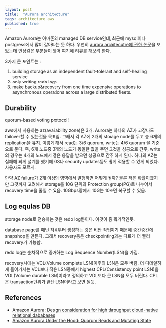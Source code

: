 ```yaml
---
layout: post
title:  "Aurora architecture"
tags: architecture aws
published: true
---
```


Amazon Aurora는 아마존의 managed DB service인데, 최근에 mysql이나 postgress에서 많이 갈아타는 듯 하다.
우연히 [aurora architecutre에 관한 논문](https://www.allthingsdistributed.com/files/p1041-verbitski.pdf)을 보았는데 인상깊은 부분들이 있어 여기에 리뷰를 해보려 한다.

3가지 큰 포인트는 :
1. building storage as an independent fault-tolerant and self-healing service
1. only writing redo logs
1. make backup&recovery from one time expensive operations to asynchronous operations across a large distributed fleets.

## Durability
quorum-based voting protocol!

aws에서 사용하는 az(availability zone)은 3개. Aurora는 하나의 AZ가 고장나도 failover할 수 있는것을 목표임. 그래서 각 AZ에 2개의 storage node를 두고 총 6개의 replication을 유지. 이렇게 해서 read는 3/6 quorum, write는 4/6 quorum 을 기준으로 둔다. 즉, 6개 노드중 3개의 노드가 동일한 값을 주면 그것을 성공으로 간주, write의 경우는 4개의 노드에서 같은 응답을 받으면 성공으로 간주 하게 된다. 하나의 AZ는 실패해 되게 설계를 했기에 OS나 security updates등도 쉽게 적용할 수 있게 되었다. 사용자도 모르게.

만약 AZ failure가 2개 이상의 영역에서 발행하면 어떻게 될까? 물론 적은 확률이겠지만 그것까지 고려해서 storage를 10G 단위의 Protection group(PG)로 나누어서 recovery time을 줄일 수 있음. 10Gbps망에서 10G는 10초면 복구할 수 있음.

## Log equlas DB

storage node로 전송하는 것은 redo log뿐이다. 이것이 좀 획기적인듯.

database page를 매번 처음부터 생성하는 것은 비싼 작업이기 때문에 중간중간에 snapshop을 만든다. 그래서 recovery등은 checkpointing과는 다르게 더 빨리 recovery가 가능함.

redo log는 순차적으로 증가하는 Log Sequence Number(LSN)을 가짐.

recovery시에는 VCL(Volume complete LSN)이후의 LSN은 모두 버림. 더 디테일하게 들어가서는 VCL보다 작은 LSN중에서 highest CPL(Consistency point LSN)을 VDL(Volume durable LSN)이라고 정의하고 VDL보다 큰 LSN을 모두 버린다. CPL은 transaction단위가 끝난 LSN이라고 보면 될듯.


## References

- [Amazon Aurora: Design consideration for high throughput cloud-native relational dababases](ttp://checkstyle.sourceforge.net/index.html)
- [Amazon Aurora Under the Hood: Quorum Reads and Mutating State](https://aws.amazon.com/blogs/database/amazon-aurora-under-the-hood-quorum-reads-and-mutating-state/)




